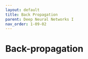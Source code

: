```yaml
---
layout: default
title: Back Propagation
parent: Deep Neural Networks I
nav_order: 1-09-02
---
```


# Back-propagation

